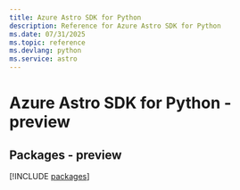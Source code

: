 ```yaml
---
title: Azure Astro SDK for Python
description: Reference for Azure Astro SDK for Python
ms.date: 07/31/2025
ms.topic: reference
ms.devlang: python
ms.service: astro
---
```

# Azure Astro SDK for Python - preview
## Packages - preview
[!INCLUDE [packages](astro-index.md)]